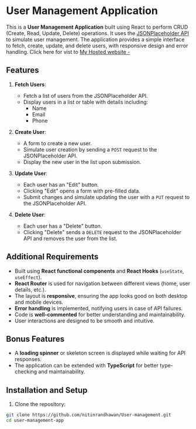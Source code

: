# User Management Application

This is a **User Management Application** built using React to perform CRUD (Create, Read, Update, Delete) operations. It uses the [JSONPlaceholder API](https://jsonplaceholder.typicode.com/) to simulate user management. The application provides a simple interface to fetch, create, update, and delete users, with responsive design and error handling.
Click here for vist to [My Hosted website - ](https://user-management-5.netlify.app/)
## Features

1. **Fetch Users**:
   - Fetch a list of users from the JSONPlaceholder API.
   - Display users in a list or table with details including:
     - Name
     - Email
     - Phone

2. **Create User**:
   - A form to create a new user.
   - Simulate user creation by sending a `POST` request to the JSONPlaceholder API.
   - Display the new user in the list upon submission.

3. **Update User**:
   - Each user has an "Edit" button.
   - Clicking "Edit" opens a form with pre-filled data.
   - Submit changes and simulate updating the user with a `PUT` request to the JSONPlaceholder API.

4. **Delete User**:
   - Each user has a "Delete" button.
   - Clicking "Delete" sends a `DELETE` request to the JSONPlaceholder API and removes the user from the list.

## Additional Requirements

- Built using **React functional components** and **React Hooks** (`useState`, `useEffect`).
- **React Router** is used for navigation between different views (home, user details, etc.).
- The layout is **responsive**, ensuring the app looks good on both desktop and mobile devices.
- **Error handling** is implemented, notifying users in case of API failures.
- Code is **well-commented** for better understanding and maintainability.
- User interactions are designed to be smooth and intuitive.

## Bonus Features

- A **loading spinner** or skeleton screen is displayed while waiting for API responses.
- The application can be extended with **TypeScript** for better type-checking and maintainability.

## Installation and Setup


  1. Clone the repository:
   ```bash
   git clone https://github.com/nitinrandhawan/User-management.git
   cd user-management-app
